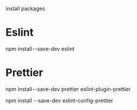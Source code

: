 install packages


# Eslint
npm install --save-dev eslint

# Prettier
npm install --save-dev prettier eslint-plugin-prettier

npm install --save-dev eslint-config-prettier
